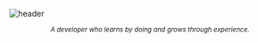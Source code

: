 ![header](https://capsule-render.vercel.app/api?type=speech&color=0d8abc&height=200&section=header&text=실전에서%20부딪히고%2C%20그%20경험을%20가공해내는%20개발자입니다.&fontSize=35&fontColor=ffffff)

<p align="center"><sub><i>A developer who learns by doing and grows through experience.</i></sub></p>



<!--
**dbp-jack/dbp-jack** is a ✨ _special_ ✨ repository because its `README.md` (this file) appears on your GitHub profile.

Here are some ideas to get you started:

- 🔭 I’m currently working on ...
- 🌱 I’m currently learning ...
- 👯 I’m looking to collaborate on ...
- 🤔 I’m looking for help with ...
- 💬 Ask me about ...
- 📫 How to reach me: ...
- 😄 Pronouns: ...
- ⚡ Fun fact: ...
-->
